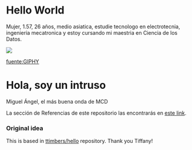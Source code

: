 # Hello World

Mujer, 1.57, 26 años, medio asiatica, estudie tecnologo en electrotecnia, ingenieria mecatronica y estoy cursando mi maestria en Ciencia de los Datos.

![](https://media.giphy.com/media/qPuhFBQt8xLEY/giphy.gif)

[fuente:GIPHY](https://giphy.com/gifs/puppy-follow-for-qPuhFBQt8xLEY)

# Hola, soy un intruso

Miguel Ángel, el más buena onda de MCD


La sección de Referencias de este repositorio las encontrarás en [este link](PONER_LINK_DE_ARCHIVO_REFERENCIAS_SECCION_4_DE_ESTA_ACTIVIDAD).

### Original idea
This is based in [ttimbers/hello](https://github.com/ttimbers/hello) repository. Thank you Tiffany!
